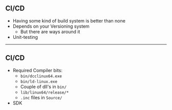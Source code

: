 ## CI/CD

* Having some kind of build system is better than none <!-- .element: class="fragment" -->
* Depends on your Versioning system <!-- .element: class="fragment" -->
  - But there are ways around it <!-- .element: class="fragment" -->
* Unit-testing <!-- .element: class="fragment" -->

---

## CI/CD

* Required Compiler bits:
  - `bin/dcclinux64.exe`
  - `bin/ld-linux.exe`
  - Couple of dll's in `bin/`
  - `lib/linux64/release/*`
  - `.inc` files in `Source/`
* SDK
